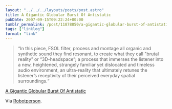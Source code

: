```yaml
---
layout: "../../../layouts/posts/post.astro"
title: A Gigantic Globular Burst Of Antistatic
pubDate: 2007-09-15T09:22:24+00:00
tumblr_permalink: /post/11878850/a-gigantic-globular-burst-of-antistatic
tags: ["linklog"]
format: "link"
---
```


> &ldquo;In this piece, FSOL filter, process and montage all organic and synthetic sound they find resonant, to create what they call "brutal reality&rdquo; or &ldquo;3D-headspace&rdquo;; a process that immerses the listener into a new, heightened, strangely familiar yet dislocated and timeless audio environment, an ultra-reality that ultimately retunes the listener&rsquo;s receptivity of their perceived everyday spatial surroundings.&ldquo;

[A Gigantic Globular Burst Of Antistatic][1]

Via [Robotperson](http://www.robotperson.com/).

[1]: http://www.futuresoundoflondon.com/antistatic/
